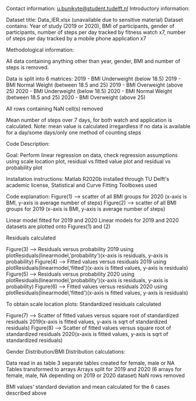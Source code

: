 
Contact information: u.bunikyte@student.tudelft.nl
Introductory information:

Dataset title: Data_IER.xlsx (unavailable due to sensitive material)
Dataset contains: Year of study (2019 or 2020), BMI of participants, gender of participants, number of steps per day tracked by fitness watch x7, number of steps per day tracked by a mobile phone application x7


Methodological information:

All data containing anything other than year, gender, BMI and number of steps is removed.

Data is split into 6 matrices:
2019 - BMI Underweight (below 18.5)
2019 - BMI Normal Weight (between 18.5 and 25)
2019 - BMI Overweight (above 25) 
2020 - BMI Underweight (below 18.5)
2020 - BMI Normal Weight (between 18.5 and 25)
2020 - BMI Overweight (above 25) 

All rows containing NaN cell(s) removed

Mean number of steps over 7 days, for both watch and application is calculated.
Note: mean value is calculated irregardless if no data is available for a day/some days/only one method of counting steps


Code Description: 

Goal: 
Perform linear regression on data, check regression assumptions using scale location plot, residual vs fitted value plot and residual vs probability plot


Installation instructions:
Matlab R2020b installed through TU Delft's academic license, Statistical and Curve Fitting Toolboxes used

Code explanation:
Figure(1) --> scatter of all BMI groups for 2020 (x-axis is BMI, y-axis is average number of steps)
Figure(2) --> scatter of all BMI groups for 2019 (x-axis is BMI, y-axis is average number of steps)

Linear model fitted for 2019 and 2020
Linear models for 2019 and 2020 datasets are plotted onto Figures(1) and (2)

Residuals calculated

Figure(3) --> Residuals versus probability 2019 using plotResiduals(linearmodel,'probability')(x-axis is residuals, y-axis is probability)
Figure(4) --> Fitted values versus residuals 2019 using plotResiduals(linearmodel,'fitted')(x-axis is fitted values, y-axis is residuals)
Figure(5) --> Residuals versus probability 2020 using plotResiduals(linearmodel,'probability')(x-axis is residuals, y-axis is probability)
Figure(6) --> Fitted values versus residuals 2020 using plotResiduals(linearmodel,'fitted')(x-axis is fitted values, y-axis is residuals)

To obtain scale location plots:
Standardized residuals calculated

Figure(7) --> Scatter of fitted values versus square root of standardized residuals 2019(x-axis is fitted values, y-axis is sqrt of standardized residuals)
Figure(8) --> Scatter of fitted values versus square root of standardized residuals 2020(x-axis is fitted values, y-axis is sqrt of standardized residuals)

Gender Distribution/BMI Distribution calculations:

Data read in as table
3 separate tables created for female, male or NA
Tables transformed to arrays
Arrays split for 2019 and 2020 (6 arrays for female, male, NA depending on 2019 or 2020 dataset)
NaN rows removed

BMI values' standard deviation and mean calculated for the 6 cases described above 





